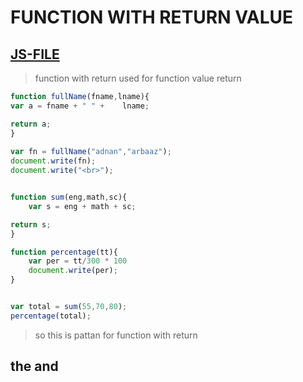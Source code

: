 # FUNCTION WITH RETURN VALUE
[JS-FILE](../js/23-function-with-return-value.js)
---
>function with return used for function value return
```JAVASCRIPT
function fullName(fname,lname){
var a = fname + " " +    lname;

return a;
}
 
var fn = fullName("adnan","arbaaz");
document.write(fn);
document.write("<br>");


function sum(eng,math,sc){
    var s = eng + math + sc;

return s;
}

function percentage(tt){
    var per = tt/300 * 100
    document.write(per);
}


var total = sum(55,70,80);
percentage(total); 

```
> so this is pattan for function with return
## the and